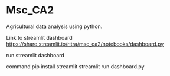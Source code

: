 # Msc_CA2
Agricultural data analysis using python.


Link to streamlit dashboard
https://share.streamlit.io/ritra/msc_ca2/notebooks/dashboard.py

run streamlit dashboard

command 
pip install streamlit
streamlit run dashboard.py
